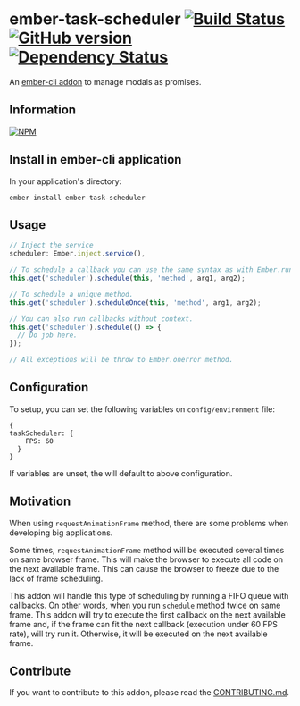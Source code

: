 # ember-task-scheduler [![Build Status](https://travis-ci.org/BBVAEngineering/ember-task-scheduler.svg?branch=master)](https://travis-ci.org/BBVAEngineering/ember-task-scheduler) [![GitHub version](https://badge.fury.io/gh/BBVAEngineering%2Fember-task-scheduler.svg)](https://badge.fury.io/gh/BBVAEngineering%2Fember-task-scheduler) [![Dependency Status](https://david-dm.org/BBVAEngineering/ember-task-scheduler.svg)](https://david-dm.org/BBVAEngineering/ember-task-scheduler)

An [ember-cli addon](http://www.ember-cli.com/) to manage modals as promises.

## Information

[![NPM](https://nodei.co/npm/ember-task-scheduler.png?downloads=true&downloadRank=true)](https://nodei.co/npm/ember-task-scheduler/)

## Install in ember-cli application

In your application's directory:

    ember install ember-task-scheduler

## Usage

```javascript
// Inject the service
scheduler: Ember.inject.service(),
```

```javascript
// To schedule a callback you can use the same syntax as with Ember.run.
this.get('scheduler').schedule(this, 'method', arg1, arg2);

// To schedule a unique method.
this.get('scheduler').scheduleOnce(this, 'method', arg1, arg2);

// You can also run callbacks without context.
this.get('scheduler').schedule(() => {
  // Do job here.
});

// All exceptions will be throw to Ember.onerror method.
```

## Configuration

To setup, you can set the following variables on `config/environment` file:

```
{
taskScheduler: {
    FPS: 60
  }
}

```

If variables are unset, the will default to above configuration.

## Motivation

When using `requestAnimationFrame` method, there are some problems when developing big applications.

Some times, `requestAnimationFrame` method will be executed several times on same browser frame. This will make the browser to execute all code on the next available frame. This can cause the browser to freeze due to the lack of frame scheduling.

This addon will handle this type of scheduling by running a FIFO queue with callbacks. On other words, when you run `schedule` method twice on same frame. This addon will try to execute the first callback on the next available frame and, if the frame can fit the next callback (execution under 60 FPS rate), will try run it. Otherwise, it will be executed on the next available frame.

## Contribute

If you want to contribute to this addon, please read the [CONTRIBUTING.md](CONTRIBUTING.md).
